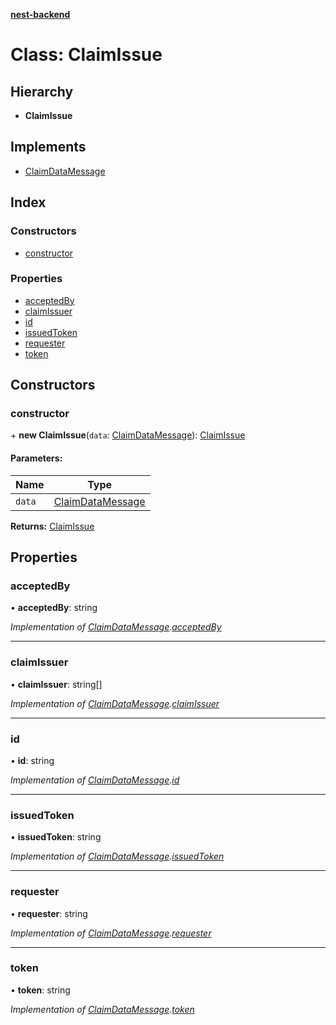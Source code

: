 **[nest-backend](../README.md)**

# Class: ClaimIssue

## Hierarchy

* **ClaimIssue**

## Implements

* [ClaimDataMessage](../interfaces/claimdatamessage.md)

## Index

### Constructors

* [constructor](claimissue.md#constructor)

### Properties

* [acceptedBy](claimissue.md#acceptedby)
* [claimIssuer](claimissue.md#claimissuer)
* [id](claimissue.md#id)
* [issuedToken](claimissue.md#issuedtoken)
* [requester](claimissue.md#requester)
* [token](claimissue.md#token)

## Constructors

### constructor

\+ **new ClaimIssue**(`data`: [ClaimDataMessage](../interfaces/claimdatamessage.md)): [ClaimIssue](claimissue.md)

#### Parameters:

Name | Type |
------ | ------ |
`data` | [ClaimDataMessage](../interfaces/claimdatamessage.md) |

**Returns:** [ClaimIssue](claimissue.md)

## Properties

### acceptedBy

•  **acceptedBy**: string

*Implementation of [ClaimDataMessage](../interfaces/claimdatamessage.md).[acceptedBy](../interfaces/claimdatamessage.md#acceptedby)*

___

### claimIssuer

•  **claimIssuer**: string[]

*Implementation of [ClaimDataMessage](../interfaces/claimdatamessage.md).[claimIssuer](../interfaces/claimdatamessage.md#claimissuer)*

___

### id

•  **id**: string

*Implementation of [ClaimDataMessage](../interfaces/claimdatamessage.md).[id](../interfaces/claimdatamessage.md#id)*

___

### issuedToken

•  **issuedToken**: string

*Implementation of [ClaimDataMessage](../interfaces/claimdatamessage.md).[issuedToken](../interfaces/claimdatamessage.md#issuedtoken)*

___

### requester

•  **requester**: string

*Implementation of [ClaimDataMessage](../interfaces/claimdatamessage.md).[requester](../interfaces/claimdatamessage.md#requester)*

___

### token

•  **token**: string

*Implementation of [ClaimDataMessage](../interfaces/claimdatamessage.md).[token](../interfaces/claimdatamessage.md#token)*
